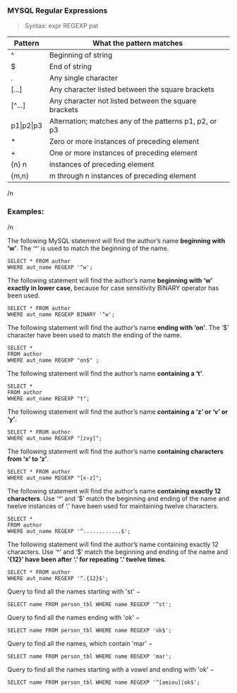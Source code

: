 ### MYSQL Regular Expressions

> Syntax: expr REGEXP pat

  
  
Pattern	| What the pattern matches
------------ | -------------
^	| Beginning of string
$	| End of string
.	| Any single character
[...]	| Any character listed between the square brackets
[^...]	| Any character not listed between the square brackets
p1\|p2\|p3	| Alternation; matches any of the patterns p1, p2, or p3
\*	| Zero or more instances of preceding element
\+	| One or more instances of preceding element
{n}	n | instances of preceding element
{m,n}	| m through n instances of preceding element

  
/n
### Examples:
/n

  
The following MySQL statement will find the author’s name __beginning with ‘w’__. The ‘^’ is used to match the beginning of the name.


```
SELECT * FROM author 
WHERE aut_name REGEXP '^w';
```


The following statement will find the author’s name __beginning with ‘w’ exactly in lower case__, because for case sensitivity BINARY operator has been used. 

```
SELECT * FROM author 
WHERE aut_name REGEXP BINARY '^w'; 
```

The following statement will find the author’s name __ending with ‘on’__. The ‘$’ character have been used to match the ending of the name.

```
SELECT * 
FROM author 
WHERE aut_name REGEXP "on$" ;
```

The following statement will find the author’s name __containing a ‘t’__.

```
SELECT * 
FROM author 
WHERE aut_name REGEXP "t"; 
```

The following statement will find the author’s name __containing a ‘z’ or ‘v’ or ‘y’__.

```
SELECT * FROM author 
WHERE aut_name REGEXP "[zvy]";
```


The following statement will find the author’s name __containing characters from ‘x’ to ‘z’__.

```
SELECT * FROM author 
WHERE aut_name REGEXP "[x-z]";
```


The following statement will find the author’s name __containing exactly 12 characters__. Use ‘^’ and ‘$’ match the beginning and ending of the name and twelve instances of ‘.’ have been used for maintaining twelve characters.

```
SELECT * 
FROM author 
WHERE aut_name REGEXP '^............$'; 
```


The following statement will find the author’s name containing exactly 12 characters. Use ‘^’ and ‘$’ match the beginning and ending of the name and __‘{12}’ have been after ‘.’ for repeating ‘.’ twelve times__.

```
SELECT * FROM author
WHERE aut_name REGEXP '^.{12}$';
```

Query to find all the names starting with 'st' −

```
SELECT name FROM person_tbl WHERE name REGEXP '^st';
```

Query to find all the names ending with 'ok' −

```
SELECT name FROM person_tbl WHERE name REGEXP 'ok$';
```

Query to find all the names, which contain 'mar' −

```
SELECT name FROM person_tbl WHERE name REGEXP 'mar';
```

Query to find all the names starting with a vowel and ending with 'ok' −

```
SELECT name FROM person_tbl WHERE name REGEXP '^[aeiou]|ok$';
```
